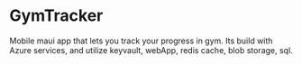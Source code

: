 # GymTracker
Mobile maui app that lets you track your progress in gym. Its build with Azure services, and utilize keyvault, webApp, redis cache, blob storage, sql. 
